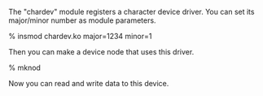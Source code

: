 The "chardev" module registers a character device driver.
You can set its major/minor number as module parameters.

  % insmod chardev.ko major=1234 minor=1

Then you can make a device node that uses this driver. 

  % mknod 

Now you can read and write data to this device.
